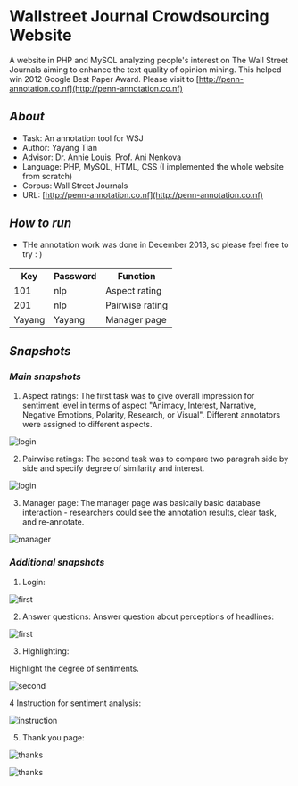 Wallstreet Journal Crowdsourcing Website
========================================

A website in PHP and MySQL analyzing people's interest on The Wall Street Journals aiming to enhance the text quality of opinion mining. This helped win 2012 Google Best Paper Award. 
Please visit to [http://penn-annotation.co.nf](http://penn-annotation.co.nf)
## _About_
* Task: An annotation tool for WSJ
* Author: Yayang Tian
* Advisor: Dr. Annie Louis, Prof. Ani Nenkova
* Language: PHP, MySQL, HTML, CSS (I implemented the whole website from scratch)
* Corpus: Wall Street Journals
* URL:  [http://penn-annotation.co.nf](http://penn-annotation.co.nf)

## _How to run_
* THe annotation work was done in December 2013, so please feel free to try : )
<table>
<tr><th>Key</th><th>Password</th><th>Function</th></tr>
<tr><td>101</td><td>nlp</td><td>Aspect rating</td></tr>
<tr><td>201</td><td>nlp</td><td>Pairwise rating</td></tr>
<tr><td>Yayang</td><td>Yayang</td><td>Manager page</td></tr>
</table>

## _Snapshots_

### _Main snapshots_
1. Aspect ratings: The first task was to give overall impression for sentiment level in terms of aspect "Animacy, Interest, Narrative, Negative Emotions, Polarity, Research, or Visual". Different annotators were assigned to different aspects.

![login](snapshots/aspect.png)

2. Pairwise ratings: The second task was to compare two paragrah side by side and specify degree of similarity and interest.

![login](snapshots/pairwise.png)

3. Manager page: The manager page was basically basic database interaction - researchers could see the annotation results, clear task, and re-annotate.

![manager](snapshots/manager.png)
### _Additional snapshots_
1. Login:

![first](snapshots/login.png)

2. Answer questions: Answer question about perceptions of headlines:

![first](snapshots/first.png)

3. Highlighting: 

Highlight the degree of sentiments.

![second](snapshots/second.png)

4 Instruction for sentiment analysis:

![instruction](snapshots/instruction.png)

5. Thank you page:

![thanks](snapshots/thanks.png)



![thanks](snapshots/thanks.png)






